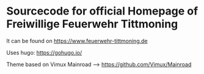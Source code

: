 # Sourcecode for official Homepage of Freiwillige Feuerwehr Tittmoning

It can be found on https://www.feuerwehr-tittmoning.de

Uses hugo: https://gohugo.io/

Theme based on Vimux Mainroad --> https://github.com/Vimux/Mainroad
